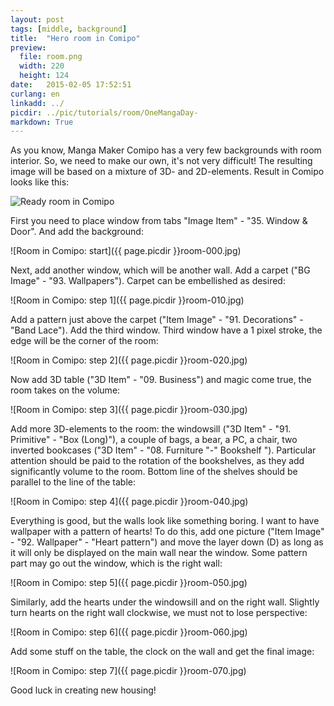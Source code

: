 ```yaml
---
layout: post
tags: [middle, background]
title:  "Hero room in Comipo"
preview: 
  file: room.png
  width: 220
  height: 124
date:   2015-02-05 17:52:51
curlang: en
linkadd: ../
picdir: ../pic/tutorials/room/OneMangaDay-
markdown: True
---
```


As you know, Manga Maker Comipo has a very few backgrounds with room interior. So, we need to make our own, it's not very difficult! The resulting image will be based on a mixture of 3D- and 2D-elements. Result in Comipo looks like this:

<img src="{{ page.picdir }}Comipo-room-ready.png" alt="Ready room in Comipo" class="imgshad">

First you need to place window from tabs "Image Item" - "35. Window & Door". And add the background:

![Room in Comipo: start]({{ page.picdir }}room-000.jpg)

Next, add another window, which will be another wall. Add a carpet ("BG Image" - "93. Wallpapers"). Carpet can be embellished as desired:

![Room in Comipo: step 1]({{ page.picdir }}room-010.jpg)

Add a pattern just above the carpet ("Item Image" - "91. Decorations" - "Band Lace"). Add the third window. Third window have a 1 pixel stroke, the edge will be the corner of the room:

![Room in Comipo: step 2]({{ page.picdir }}room-020.jpg)

Now add 3D table ("3D Item" - "09. Business") and magic come true, the room takes on the volume:

![Room in Comipo: step 3]({{ page.picdir }}room-030.jpg)

Add more 3D-elements to the room: the windowsill ("3D Item" - "91. Primitive" - "Box (Long)"), a couple of bags, a bear, a PC, a chair, two inverted bookcases ("3D Item" - "08. Furniture "-" Bookshelf "). Particular attention should be paid to the rotation of the bookshelves, as they add significantly volume to the room. Bottom line of the shelves should be parallel to the line of the table:

![Room in Comipo: step 4]({{ page.picdir }}room-040.jpg)

Everything is good, but the walls look like something boring. I want to have wallpaper with a pattern of hearts! To do this, add one picture ("Item Image" - "92. Wallpaper" - "Heart pattern") and move the layer down (D) as long as it will only be displayed on the main wall near the window. Some pattern part may go out the window, which is the right wall:

![Room in Comipo: step 5]({{ page.picdir }}room-050.jpg)

Similarly, add the hearts under the windowsill and on the right wall. Slightly turn hearts on the right wall clockwise, we must not to lose perspective:

![Room in Comipo: step 6]({{ page.picdir }}room-060.jpg)

Add some stuff on the table, the clock on the wall and get the final image:

![Room in Comipo: step 7]({{ page.picdir }}room-070.jpg)

Good luck in creating new housing!
